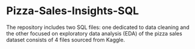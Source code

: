 # Pizza-Sales-Insights-SQL
The repository includes two SQL files: one dedicated to data cleaning and the other focused on exploratory data analysis (EDA) of the pizza sales dataset consists of 4 files sourced from Kaggle.
